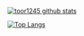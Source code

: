 [![toor1245 github stats](https://github-readme-stats.vercel.app/api?username=toor1245&bg_color=30,e96443,904e95&title_color=fff&text_color=fff&show_icons=false&count_private=true&include_all_commits=true)](https://github.com/toor1245)

[![Top Langs](https://github-readme-stats.vercel.app/api/top-langs/?username=toor1245&hide=html&layout=compact)](https://github.com/toor1245)
